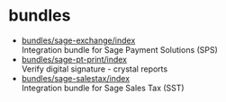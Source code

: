 # bundles

* [bundles/sage-exchange/index](sage-exchange/index.md)  
  Integration bundle for Sage Payment Solutions (SPS)
* [bundles/sage-pt-print/index](sage-pt-print/index.md)  
  Verify digital signature - crystal reports
* [bundles/sage-salestax/index](sage-salestax/index.md)  
  Integration bundle for Sage Sales Tax (SST)
